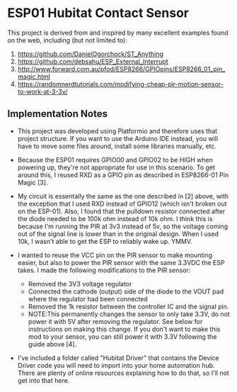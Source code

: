 # ESP01 Hubitat Contact Sensor

This project is derived from and inspired by many excellent examples found on the web, including (but not limited to):

1. https://github.com/DanielOgorchock/ST_Anything
2. https://github.com/debsahu/ESP_External_Interrupt
3. http://www.forward.com.au/pfod/ESP8266/GPIOpins/ESP8266_01_pin_magic.html
4. https://randomnerdtutorials.com/modifying-cheap-pir-motion-sensor-to-work-at-3-3v/

## Implementation Notes

* This project was developed using Platformio and therefore uses that project structure. If you want to use the
  Arduino IDE instead, you will have to move some files around, install some libraries manually, etc.
  
* Because the ESP01 requires GPIO00 and GPIO02 to be HIGH when powering up, they're not appropriate
  for use in this scenario. To get around this, I reused RXD as a GPIO pin as described in ESP8266-01 Pin Magic [3].

* My circuit is essentally the same as the one described in [2] above, with the exception that I used RXD instead of 
  GPIO12 (which isn't broken out on the ESP-01). Also, I found that the pulldown resistor connected after the diode
  needed to be 100k ohm instead of 10k ohm. I think this is because I'm running the PIR at 3v3 instead of 5v, so the
  voltage coming out of the signal line is lower than in the original design. When I used 10k, I wasn't able to get
  the ESP to reliably wake up. YMMV.

* I wanted to reuse the VCC pin on the PIR sensor to make mounting easier, but also to power the PIR sensor
  with the same 3.3VDC the ESP takes. I made the following modifications to the PIR sensor:
  - Removed the 3V3 voltage regulator
  - Connected the cathode (output) side of the diode to the VOUT pad where the regulator had been connected
  - Removed the 1k resistor between the controller IC and the signal pin.
  - NOTE:This permanently changes the sensor to only take 3.3V, do not power it with 5V after removing the regulator.
    See below for instructions on making this change. If you don't want to make this mod to your sensor, you
    can still power it with 3.3V following the guide above [4].

* I've included a folder called "Hubitat Driver" that contains the Device Driver code you will need to import into
  your home automation hub. There are plenty of online resources explaining how to do that, so I'll not get into
  that here.

